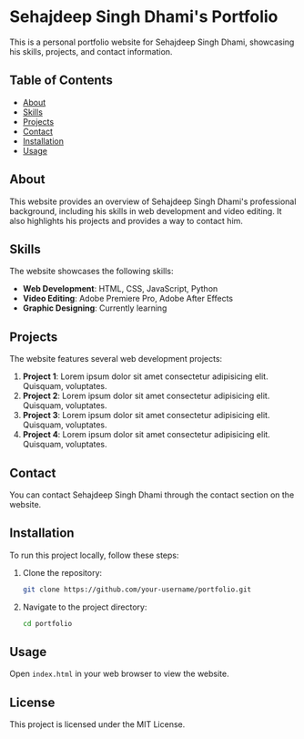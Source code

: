 # Sehajdeep Singh Dhami's Portfolio

This is a personal portfolio website for Sehajdeep Singh Dhami, showcasing his skills, projects, and contact information.

## Table of Contents

- [About](#about)
- [Skills](#skills)
- [Projects](#projects)
- [Contact](#contact)
- [Installation](#installation)
- [Usage](#usage)

## About

This website provides an overview of Sehajdeep Singh Dhami's professional background, including his skills in web development and video editing. It also highlights his projects and provides a way to contact him.

## Skills

The website showcases the following skills:

- **Web Development**: HTML, CSS, JavaScript, Python
- **Video Editing**: Adobe Premiere Pro, Adobe After Effects
- **Graphic Designing**: Currently learning

## Projects

The website features several web development projects:

1. **Project 1**: Lorem ipsum dolor sit amet consectetur adipisicing elit. Quisquam, voluptates.
2. **Project 2**: Lorem ipsum dolor sit amet consectetur adipisicing elit. Quisquam, voluptates.
3. **Project 3**: Lorem ipsum dolor sit amet consectetur adipisicing elit. Quisquam, voluptates.
4. **Project 4**: Lorem ipsum dolor sit amet consectetur adipisicing elit. Quisquam, voluptates.

## Contact

You can contact Sehajdeep Singh Dhami through the contact section on the website.

## Installation

To run this project locally, follow these steps:

1. Clone the repository:
    ```sh
    git clone https://github.com/your-username/portfolio.git
    ```
2. Navigate to the project directory:
    ```sh
    cd portfolio
    ```

## Usage

Open `index.html` in your web browser to view the website.

## License

This project is licensed under the MIT License.